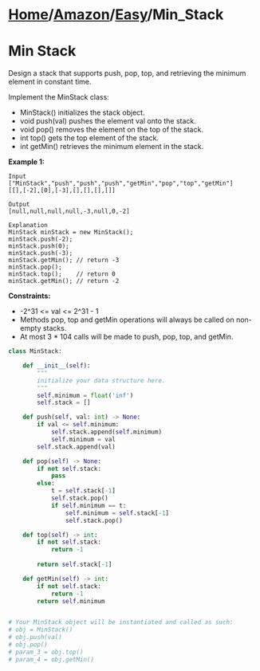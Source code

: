 # [Home](./../..)/[Amazon](./..)/[Easy](./)/Min_Stack
<h1>Min Stack</h1>

<p>
Design a stack that supports push, pop, top, and retrieving the minimum element in constant time.

Implement the MinStack class:

- MinStack() initializes the stack object.
- void push(val) pushes the element val onto the stack.
- void pop() removes the element on the top of the stack.
- int top() gets the top element of the stack.
- int getMin() retrieves the minimum element in the stack.

</p>

<b>Example 1:</b>

    Input
    ["MinStack","push","push","push","getMin","pop","top","getMin"]
    [[],[-2],[0],[-3],[],[],[],[]]

    Output
    [null,null,null,null,-3,null,0,-2]

    Explanation
    MinStack minStack = new MinStack();
    minStack.push(-2);
    minStack.push(0);
    minStack.push(-3);
    minStack.getMin(); // return -3
    minStack.pop();
    minStack.top();    // return 0
    minStack.getMin(); // return -2
 
<b>Constraints:</b>

- -2^31 <= val <= 2^31 - 1
- Methods pop, top and getMin operations will always be called on non-empty stacks.
- At most 3 * 104 calls will be made to push, pop, top, and getMin.

```python
class MinStack:

    def __init__(self):
        """
        initialize your data structure here.
        """
        self.minimum = float('inf')
        self.stack = []

    def push(self, val: int) -> None:
        if val <= self.minimum:
            self.stack.append(self.minimum)
            self.minimum = val
        self.stack.append(val)

    def pop(self) -> None:
        if not self.stack:
            pass
        else:
            t = self.stack[-1]
            self.stack.pop()
            if self.minimum == t:
                self.minimum = self.stack[-1]
                self.stack.pop()

    def top(self) -> int:
        if not self.stack:
            return -1
            
        return self.stack[-1]

    def getMin(self) -> int:
        if not self.stack:
            return -1
        return self.minimum


# Your MinStack object will be instantiated and called as such:
# obj = MinStack()
# obj.push(val)
# obj.pop()
# param_3 = obj.top()
# param_4 = obj.getMin()
```
